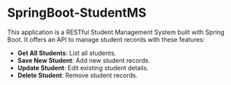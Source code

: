 # SpringBoot-StudentMS

This application is a RESTful Student Management System built with Spring Boot. It offers an API to manage student records with these features:

- **Get All Students**: List all students.
- **Save New Student**: Add new student records.
- **Update Student**: Edit existing student details.
- **Delete Student**: Remove student records.
